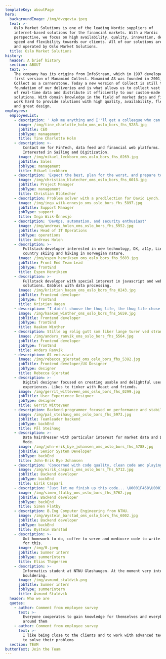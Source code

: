 ```yaml
---
templateKey: aboutPage
hero:
  backgroundImage: /img/dvzgovia.jpeg
  text: >-
    Oslo Market Solutions is one of the leading Nordic suppliers of
    internet-based solutions for the financial markets. With a Nordic
    perspective, we focus on high availability, quality, innovation, design,
    speed and flexibility towards our clients. All of our solutions are hosted
    and operated by Oslo Market Solutions.
  title: Oslo Market Solutions
history:
  header: A brief history
  section: ABOUT
  text: >-
    The company has its origins from InfoStream, which in 1997 developed the
    first version of Manamind Collect. Manamind AS was founded in 2001, with
    Collect as a cornerstone. Today a new version of Collect is still the
    foundation of our deliveries and is what allows us to collect vast amounts
    of real-time data and distribute it efficiently to our custom-made web
    solutions. With domain knowledge in the field of market data and finance, we
    work hard to provide solutions with high quality, availability, flexibility
    and great design.
employees:
  employeeList:
    - description: ' Ask me anything and I''ll get a colleague who can give you a good answer.'
      image: /img/tine_charlotte_holm_oms_oslo_bors_fhs_5283.jpg
      jobTitle: CEO
      jobType: management
      title: Tine Charlotte Holm
    - description: >-
        Contact me for FinTech, data feed and financial web platforms.
        Interested in Sailing and Digitization.
      image: /img/mikael_leckborn_oms_oslo_bors_fhs_0269.jpg
      jobTitle: Sales
      jobType: management
      title: Mikael Leckborn
    - description: 'Expect the best, plan for the worst, and prepare to be surprised'
      image: /img/christian_blutecher_oms_oslo_bors_fhs_6018.jpg
      jobTitle: Project Manager
      jobType: management
      title: Christian Blütecher
    - description: Problem solver with a predilection for David Lynch.
      image: /img/inga_wiik-onnesjo_oms_oslo_bors_fhs_5897.jpg
      jobTitle: Support Manager
      jobType: support
      title: Inga Wiik-Önnesjö
    - description: 'DevOps, automation, and security enthusiast'
      image: /img/andreas_holen_oms_oslo_bors_fhs_5952.jpg
      jobTitle: Head of IT Operations
      jobType: operations
      title: Andreas Holen
    - description: >-
        Fullstack-developer interested in new technology, DX, a11y, Linux, cross
        country skiing and hiking in norwegian nature.
      image: /img/espen_henriksen_oms_oslo_bors_fhs_5603.jpg
      jobTitle: Front End Team Lead
      jobType: frontEnd
      title: Espen Henriksen
    - description: >-
        Fullstack developer with special interest in javascript and web
        solutions. Dabbles with data processing.
      image: /img/kristian_hagen_oms_oslo_bors_fhs_0243.jpg
      jobTitle: Frontend developer
      jobType: frontEnd
      title: Kristian Hagen
    - description: "I didn't choose the thug life, the thug life chose me. \U0001F52B\U0001F525\U0001F693"
      image: /img/haakon_winther_oms_oslo_bors_fhs_5659.jpg
      jobTitle: Frontend developer
      jobType: frontEnd
      title: Haakon Winther
    - description: Stille og rolig gutt som liker lange turer ved stranden
      image: /img/anders_ranvik_oms_oslo_bors_fhs_5564.jpg
      jobTitle: Frontend developer
      jobType: frontEnd
      title: Anders Ranvik
    - description: Øl-entusiast
      image: /img/rebecca_gjerstad_oms_oslo_bors_fhs_5382.jpg
      jobTitle: Frontend developer/UX Designer
      jobType: designer
      title: Rebecca Gjerstad
    - description: >-
        Digital designer focused on creating usable and delightful user
        experiences. Likes to tinker with React and friends.
      image: /img/gerrit_witteveen_oms_oslo_bors_fhs_0299.jpg
      jobTitle: User Experience Designer
      jobType: designer
      title: Gerrit Witteveen
    - description: Backend-programmer focused on performance and stability.
      image: /img/pal_steihaug_oms_oslo_bors_fhs_5973.jpg
      jobTitle: Teamleader backend
      jobType: backEnd
      title: Pål Steihaug
    - description: >-
        Data hairdresser with particular interest for market data and Depeche
        Mode.
      image: /img/john-erik_bye_johansen_oms_oslo_bors_fhs_5788.jpg
      jobTitle: Senior System Developer
      jobType: backEnd
      title: John-Erik Bye Johansen
    - description: 'Concerned with code quality, clean code and playing the drums.'
      image: /img/eirik_caspari_oms_oslo_bors_fhs_5712.jpg
      jobTitle: Backend developer
      jobType: backEnd
      title: Eirik Caspari
    - description: "Just let me finish up this code... \U0001F468\U0001F3FB‍\U0001F4BB"
      image: /img/simen_flatby_oms_oslo_bors_fhs_5762.jpg
      jobTitle: Backend developer
      jobType: backEnd
      title: Simen Flatby
    - description: B.Eng Computer Engineering from NTNU.
      image: /img/øystein_barstad_oms_oslo_bors_fhs_6002.jpg
      jobTitle: Backend developer
      jobType: backEnd
      title: Øystein Barstad
    - description: >-
        Got homework to do, coffee to serve and mediocre code to write. No time
        for this.
      image: /img/0.jpeg
      jobTitle: Summer intern
      jobType: summerIntern
      title: Elias Thøgersen
    - description: >-
        Informatics student at NTNU Gløshaugen. At the moment very into
        bouldering.
      image: /img/asmund_staldvik.png
      jobTitle: Summer intern
      jobType: summerIntern
      title: Åsmund Staldvik
  header: Who we are
  quotes:
    - author: Comment from employee survey
      text: >-
        Everyone cooperates to gain knowledge for themselves and everybody
        around them
    - author: Comment from employee survey
      text: >-
        I like being close to the clients and to work with advanced technology
        to solve their problems
  section: TEAM
buttonText: Join the Team
---
```


